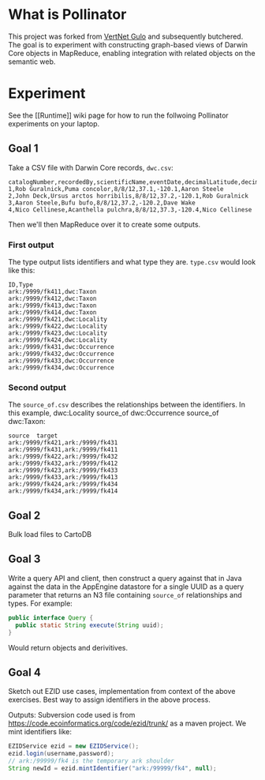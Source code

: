 # What is Pollinator

This project was forked from [VertNet Gulo](https://github.com/VertNet/gulo) and subsequently butchered. The goal is to experiment with constructing graph-based views of Darwin Core objects in MapReduce, enabling integration with related objects on the semantic web.

# Experiment

See the [[Runtime]] wiki page for how to run the follwoing Pollinator experiments on your laptop.

## Goal 1

Take a CSV file with Darwin Core records, `dwc.csv`:

```
catalogNumber,recordedBy,scientificName,eventDate,decimalLatitude,decimalLongitude,identifiedBy
1,Rob Guralnick,Puma concolor,8/8/12,37.1,-120.1,Aaron Steele
2,John Deck,Ursus arctos horribilis,8/8/12,37.2,-120.1,Rob Guralnick
3,Aaron Steele,Bufu bufo,8/8/12,37.2,-120.2,Dave Wake
4,Nico Cellinese,Acanthella pulchra,8/8/12,37.3,-120.4,Nico Cellinese
```

Then we'll then MapReduce over it to create some outputs.

### First output
The type output lists identifiers and what type they are. `type.csv` would look like this:

```
ID,Type
ark:/9999/fk411,dwc:Taxon
ark:/9999/fk412,dwc:Taxon
ark:/9999/fk413,dwc:Taxon
ark:/9999/fk414,dwc:Taxon
ark:/9999/fk421,dwc:Locality
ark:/9999/fk422,dwc:Locality
ark:/9999/fk423,dwc:Locality
ark:/9999/fk424,dwc:Locality
ark:/9999/fk431,dwc:Occurrence
ark:/9999/fk432,dwc:Occurrence
ark:/9999/fk433,dwc:Occurrence
ark:/9999/fk434,dwc:Occurrence
```

### Second output

The `source_of.csv` describes the relationships between the identifiers. In this example, dwc:Locality source_of dwc:Occurrence source_of dwc:Taxon:

```
source	target
ark:/9999/fk421,ark:/9999/fk431
ark:/9999/fk431,ark:/9999/fk411
ark:/9999/fk422,ark:/9999/fk432
ark:/9999/fk432,ark:/9999/fk412
ark:/9999/fk423,ark:/9999/fk433
ark:/9999/fk433,ark:/9999/fk413
ark:/9999/fk424,ark:/9999/fk434
ark:/9999/fk434,ark:/9999/fk414
```

## Goal 2

Bulk load files to CartoDB

## Goal 3

Write a query API and client, then construct a query against that in Java against the data in the AppEngine datastore for a single UUID as a query parameter that returns an N3 file containing `source_of` relationships and types.  For example:

```java
public interface Query {
  public static String execute(String uuid);
}
```


Would return objects and derivitives.

## Goal 4

Sketch out EZID use cases, implementation from context of the above exercises.  Best way to assign identifiers in the above process.

Outputs:
Subversion code used is from  https://code.ecoinformatics.org/code/ezid/trunk/ as a maven project.  We mint identifiers like:
```java
EZIDService ezid = new EZIDService();
ezid.login(username,password);
// ark:/99999/fk4 is the temporary ark shoulder
String newId = ezid.mintIdentifier("ark:/99999/fk4", null);
```
